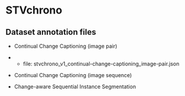 # STVchrono

## Dataset annotation files

- Continual Change Captioning (image pair)
  
- - file: stvchrono_v1_continual-change-captioning_image-pair.json

- Continual Change Captioning (image sequence)

- Change-aware Sequential Instance Segmentation 
